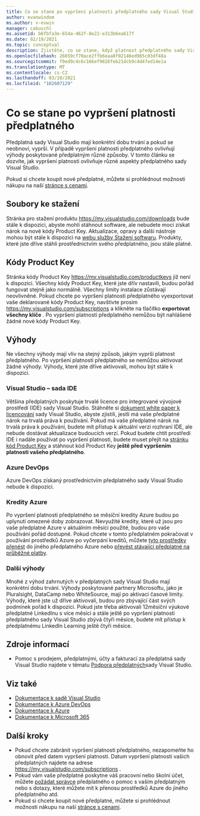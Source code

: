 ```yaml
---
title: Co se stane po vypršení platnosti předplatného sady Visual Studio | Microsoft Docs
author: evanwindom
ms.author: v-evwin
manager: cabuschl
ms.assetid: b6fbfa3e-654a-462f-8e22-e313b6ea617f
ms.date: 02/19/2021
ms.topic: conceptual
description: Zjistěte, co se stane, když platnost předplatného sady Visual Studio vyprší
ms.openlocfilehash: 26659cf70ace2ffb6eaa8f02146ed965c03df48a
ms.sourcegitcommit: f9ed9c4c6c166ef9826feb21dcb9c4d47ed14e1a
ms.translationtype: MT
ms.contentlocale: cs-CZ
ms.lasthandoff: 03/10/2021
ms.locfileid: "102607129"
---
```

# <a name="what-happens-when-your-subscription-expires"></a>Co se stane po vypršení platnosti předplatného
Předplatná sady Visual Studio mají konkrétní dobu trvání a pokud se neobnoví, vyprší.  V případě vypršení platnosti předplatného ovlivňují výhody poskytované předplatným různé způsoby.  V tomto článku se dozvíte, jak vypršení platnosti ovlivňuje různé aspekty předplatného sady Visual Studio. 

Pokud si chcete koupit nové předplatné, můžete si prohlédnout možnosti nákupu na naší [stránce s cenami](https://visualstudio.microsoft.com/vs/pricing).

## <a name="downloads"></a>Soubory ke stažení
Stránka pro stažení produktu <https://my.visualstudio.com/downloads> bude stále k dispozici, abyste mohli stáhnout software, ale nebudete moci získat nárok na nové kódy Product Key.  Aktualizace, opravy a další nástroje mohou být stále k dispozici na [webu služby Stažení softwaru](https://www.microsoft.com/downloads).  Produkty, které jste dříve stáhli prostřednictvím svého předplatného, jsou stále platné.

## <a name="product-keys"></a>Kódy Product Key
Stránka kódy Product Key <https://my.visualstudio.com/productkeys> již není k dispozici.  Všechny kódy Product Key, které jste dřív nastavili, budou pořád fungovat stejně jako normálně.  Všechny limity instalace zůstávají neovlivněné.  Pokud chcete po vypršení platnosti předplatného vyexportovat vaše deklarované kódy Product Key, navštivte prosím <https://my.visualstudio.com/subscriptions> a klikněte na tlačítko **exportovat všechny klíče** .  Po vypršení platnosti předplatného nemůžou být nahlášené žádné nové kódy Product Key.

## <a name="benefits"></a>Výhody 
Ne všechny výhody mají vliv na stejný způsob, jakým vyprší platnost předplatného.  Po vypršení platnosti předplatného se nemůžou aktivovat žádné výhody.  Výhody, které jste dříve aktivovali, mohou být stále k dispozici.  

### <a name="visual-studio-ide"></a>Visual Studio – sada IDE
Většina předplatných poskytuje trvalé licence pro integrované vývojové prostředí (IDE) sady Visual Studio. Stáhněte si [dokument white paper k licencování](https://aka.ms/vslicensing) sady Visual Studio, abyste zjistili, jestli má vaše předplatné nárok na trvalá práva k používání.  Pokud má vaše předplatné nárok na trvalá práva k používání, budete mít přístup k aktuální verzi rozhraní IDE, ale nebude dostávat aktualizace budoucích verzí. Pokud budete chtít prostředí IDE i nadále používat po vypršení platnosti, budete muset přejít na [stránku kód Product Key](https://my.visualstudio.com/productkeys) a stáhnout kód Product Key **ještě před vypršením platnosti vašeho předplatného**.

### <a name="azure-devops"></a>Azure DevOps
Azure DevOps získaný prostřednictvím předplatného sady Visual Studio nebude k dispozici.  

### <a name="azure-credits"></a>Kredity Azure
Po vypršení platnosti předplatného se měsíční kredity Azure budou po uplynutí omezené doby zobrazovat.  Nevyužité kredity, které už jsou pro vaše předplatné Azure v aktuálním měsíci použité, budou pro vaše používání pořád dostupné.  Pokud chcete v tomto předplatném pokračovat v používání prostředků Azure po vyčerpání kreditů, můžete [tyto prostředky přenést](/azure/azure-resource-manager/management/move-resource-group-and-subscription) do jiného předplatného Azure nebo [převést stávající předplatné na průběžné platby](/azure/cost-management-billing/manage/spending-limit#remove-the-spending-limit-in-azure-portal).

### <a name="other-benefits"></a>Další výhody 
Mnohé z výhod zahrnutých v předplatných sady Visual Studio mají konkrétní dobu trvání.  Výhody poskytované partnery Microsoftu, jako je Pluralsight, DataCamp nebo WhiteSource, mají po aktivaci časové limity.  Výhody, které jste už dříve aktivovali, budou pro zbývající část svých podmínek pořád k dispozici.  Pokud jste třeba aktivovali 12měsíční výukové předplatné LinkedInu s více měsíci a stále ještě po vypršení platnosti předplatného sady Visual Studio zbývá čtyři měsíce, budete mít přístup k předplatnému LinkedIn Learning ještě čtyři měsíce.  

## <a name="resources"></a>Zdroje informací
- Pomoc s prodejem, předplatnými, účty a fakturací za předplatná sady Visual Studio najdete v tématu [Podpora předplatných](https://aka.ms/vssubscriberhelp)sady Visual Studio.

## <a name="see-also"></a>Viz také
- [Dokumentace k sadě Visual Studio](/visualstudio/)
- [Dokumentace k Azure DevOps](/azure/devops/)
- [Dokumentace k Azure](/azure/)
- [Dokumentace k Microsoft 365](/microsoft-365/)

## <a name="next-steps"></a>Další kroky
- Pokud chcete zabránit vypršení platnosti předplatného, nezapomeňte ho obnovit před datem vypršení platnosti.  Datum vypršení platnosti vašich předplatných najdete na adrese <https://my.visualstudio.com/subscriptions> .
- Pokud vám vaše předplatné poskytne váš pracovní nebo školní účet, můžete [požádat správce](contact-my-admin.md) předplatného o pomoc s vaším předplatným nebo s dotazy, které můžete mít k přenosu prostředků Azure do jiného předplatného atd.
- Pokud si chcete koupit nové předplatné, můžete si prohlédnout možnosti nákupu na naší [stránce s cenami](https://visualstudio.microsoft.com/vs/pricing).